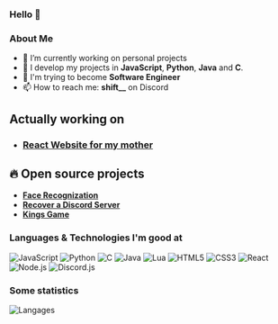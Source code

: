 ### Hello 👋

### About Me
- 🔭 I’m currently working on personal projects
- 🌱 I develop my projects in **JavaScript**, **Python**, **Java** and **C**.
- 🎯 I'm trying to become **Software Engineer**
- 📫 How to reach me: **shift__** on Discord

## Actually working on
- ### [React Website for my mother](https://github.com/AtsukaDev/MotherPaintings)

## 🔥 Open source projects

- **[Face Recognization](https://github.com/AtsukaDev/ReconnaissanceFaciale)**
- **[Recover a Discord Server](https://github.com/AtsukaDev/getPermsWithBot)**
- **[Kings Game](https://github.com/AtsukaDev/kings_game)**

### Languages & Technologies I'm good at

<p>
  <img alt="JavaScript" src="https://img.shields.io/badge/JavaScript-F7DF1E?style=for-the-badge&logo=javascript&logoColor=black" />
  <img alt="Python" src="https://img.shields.io/badge/Python-3776AB?style=for-the-badge&logo=python&logoColor=white" />
  <img alt="C" src="https://img.shields.io/badge/C-00599C?style=for-the-badge&logo=c&logoColor=white" />
  <img alt="Java" src="https://img.shields.io/badge/Java-007396?style=for-the-badge&logo=java&logoColor=white" />
  <img alt="Lua" src="https://img.shields.io/badge/Lua-2C2D72?style=for-the-badge&logo=lua&logoColor=white" />
  <img alt="HTML5" src="https://img.shields.io/badge/HTML5-E34F26?style=for-the-badge&logo=html5&logoColor=white" />
  <img alt="CSS3" src="https://img.shields.io/badge/CSS3-1572B6?style=for-the-badge&logo=css3&logoColor=white" />
  <img alt="React" src="https://img.shields.io/badge/React-61DAFB?style=for-the-badge&logo=react&logoColor=black" />
  <img alt="Node.js" src="https://img.shields.io/badge/Node.js-339933?style=for-the-badge&logo=node.js&logoColor=white" />
  <img alt="Discord.js" src="https://img.shields.io/badge/Discord.js-7289DA?style=for-the-badge&logo=discord&logoColor=white" />
</p>


### Some statistics
<img alt="Langages" src="https://github-readme-stats.vercel.app/api/top-langs/?username=atsukadev&size_weight=0.5&count_weight=0.5&theme=tokyonight&layout=compact" />
